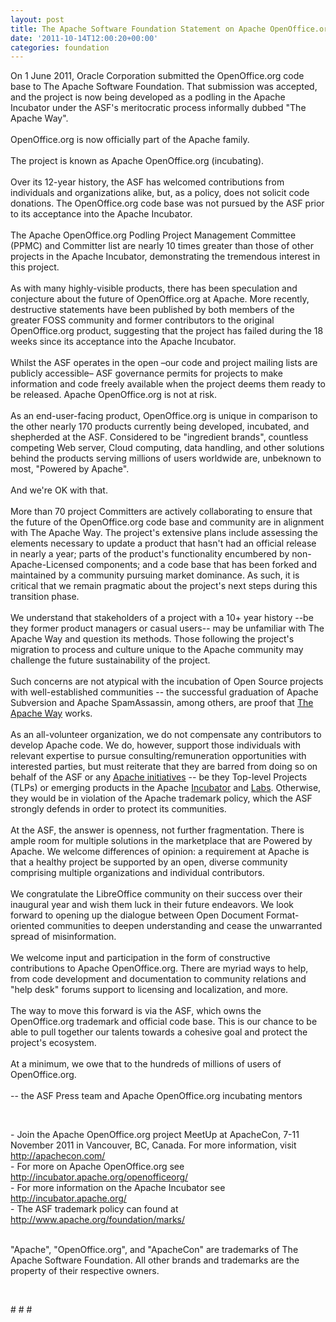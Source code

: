 ```yaml
---
layout: post
title: The Apache Software Foundation Statement on Apache OpenOffice.org
date: '2011-10-14T12:00:20+00:00'
categories: foundation
---
```

<div>On 1 June 2011, Oracle Corporation submitted the OpenOffice.org code base to The Apache Software Foundation. That submission was accepted, and the project is now being developed as a podling in the Apache Incubator under the ASF's meritocratic process informally dubbed &quot;The Apache Way&quot;.&nbsp;</div> 
  <div><br /></div> 
  <div>OpenOffice.org is now officially part of the Apache family.&nbsp;</div> 
  <div><br /></div> 
  <div>The project is known as Apache OpenOffice.org (incubating).</div> 
  <div><br /></div> 
  <div>Over its 12-year history, the ASF has welcomed contributions from individuals and organizations alike, but, as a policy, does not solicit code donations. The OpenOffice.org code base was not pursued by the ASF prior to its acceptance into the Apache Incubator.&nbsp;</div> 
  <div><br /></div> 
  <div>The Apache OpenOffice.org Podling Project Management Committee (PPMC) and Committer list are nearly 10 times greater than those of other projects in the Apache Incubator, demonstrating the tremendous interest in this project.</div> 
  <div><br /></div> 
  <div>As with many highly-visible products, there has been speculation and conjecture about the future of OpenOffice.org at Apache. More recently, destructive statements have been published by both members of the greater FOSS community and former contributors to the original OpenOffice.org product, suggesting that the project has failed during the 18 weeks since its acceptance into the Apache Incubator.</div> 
  <div><br /></div> 
  <div>Whilst the ASF operates in the open –our code and project mailing lists are publicly accessible– ASF governance permits for projects to make information and code freely available when the project deems them ready to be released. Apache OpenOffice.org is not at risk.</div> 
  <div><br /></div> 
  <div>As an end-user-facing product, OpenOffice.org is unique in comparison to the other nearly 170 products currently being developed, incubated, and shepherded at the ASF. Considered to be &quot;ingredient brands&quot;, countless competing Web server, Cloud computing, data handling, and other solutions behind the products serving millions of users worldwide are, unbeknown to most, &quot;Powered by Apache&quot;.</div> 
  <div><br /></div> 
  <div>And we're OK with that.</div> 
  <div><br /></div> 
  <div>More than 70 project Committers are actively collaborating to ensure that the future of the OpenOffice.org code base and community are in alignment with The Apache Way. The project's extensive plans include assessing the elements necessary to update a product that hasn't had an official release in nearly a year; parts of the product's functionality encumbered by non-Apache-Licensed components; and a code base that has been forked and maintained by a community pursuing market dominance. As such, it is critical that we remain pragmatic about the project's next steps during this transition phase.</div> 
  <div><br /></div> 
  <div>We understand that stakeholders of a project with a 10+ year history --be they former product managers or casual users-- may be unfamiliar with The Apache Way and question its methods. Those following the project's migration to process and culture unique to the Apache community may challenge the future sustainability of the project.</div> 
  <div><br /></div> 
  <div>Such concerns are not atypical with the incubation of Open Source projects with well-established communities -- the successful graduation of Apache Subversion and Apache SpamAssassin, among others, are proof that <a href="http://apache.org/foundation/how-it-works.html">The Apache Way</a> works.</div> 
  <div><br /></div> 
  <div>As an all-volunteer organization, we do not compensate any contributors to develop Apache code. We do, however, support those individuals with relevant expertise to pursue consulting/remuneration opportunities with interested parties, but must reiterate that they are barred from doing so on behalf of the ASF or any <a href="http://projects.apache.org/index.html">Apache initiatives</a>&nbsp;-- be they Top-level Projects (TLPs) or emerging products in the Apache <a href="http://incubator.apache.org/">Incubator</a> and <a href="http://labs.apache.org/">Labs</a>. Otherwise, they would be in violation of the Apache trademark policy, which the ASF strongly defends in order to protect its communities.</div> 
  <div><br /></div> 
  <div>At the ASF, the answer is openness, not further fragmentation. There is ample room for multiple solutions in the marketplace that are Powered by Apache. We welcome differences of opinion: a requirement at Apache is that a healthy project be supported by an open, diverse community comprising multiple organizations and individual contributors.</div> 
  <div><br /></div> 
  <div>We congratulate the LibreOffice community on their success over their inaugural year and wish them luck in their future endeavors. We look forward to opening up the dialogue between Open Document Format-oriented communities to deepen understanding and cease the unwarranted spread of misinformation.</div> 
  <div><br /></div> 
  <div>We welcome input and participation in the form of constructive contributions to Apache OpenOffice.org. There are myriad ways to help, from code development and documentation to community relations and &quot;help desk&quot; forums support to licensing and localization, and more.&nbsp;</div> 
  <div><br /></div> 
  <div>The way to move this forward is via the ASF, which owns the OpenOffice.org trademark and official code base. This is our chance to be able to pull together our talents towards a cohesive goal and protect the project's ecosystem.</div> 
  <div><br /></div> 
  <div>At a minimum, we owe that to the hundreds of millions of users of OpenOffice.org.</div> 
  <div><br /></div> 
  <div>-- the ASF Press team and Apache OpenOffice.org incubating mentors</div> 
  <div> 
    <p><br /></p> 
    <p>- Join the Apache OpenOffice.org project MeetUp at ApacheCon, 7-11 November 2011 in Vancouver, BC, Canada. For more information, visit <a href="http://apachecon.com/">http://apachecon.com/</a><br />- For more on Apache OpenOffice.org see <a href="http://incubator.apache.org/openofficeorg/">http://incubator.apache.org/openofficeorg/</a><br />- For more information on the Apache Incubator see <a href="http://incubator.apache.org/">http://incubator.apache.org/</a><br />- The ASF trademark policy can found at <a href="http://www.apache.org/foundation/marks/">http://www.apache.org/foundation/marks/</a></p> 
  </div> 
  <div><br /></div> 
  <div>&quot;Apache&quot;, &quot;OpenOffice.org&quot;, and &quot;ApacheCon&quot; are trademarks of The Apache Software Foundation. All other brands and trademarks are the property of their respective owners.</div> 
  <p><br /></p> 
  <div> 
    <p># # #</p> 
  </div>
